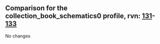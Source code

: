 ## Comparison for the collection_book_schematics0 profile, rvn: [131](https://github.com/PRO100KatYT/FortniteProfileRevisions/tree/main/profiles/collection_book_schematics0/131%20collection_book_schematics0.json)-[133](https://github.com/PRO100KatYT/FortniteProfileRevisions/tree/main/profiles/collection_book_schematics0/133%20collection_book_schematics0.json)

No changes
